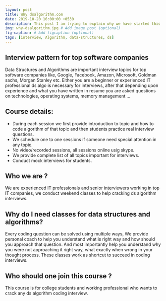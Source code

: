 ```yaml
---
layout: post
title: Why dsalgorithm.com
date: 2019-10-20 16:00:00 +0530
description: This post I am trying to explain why we have started this website dsalgorithm.com 
img: why-dsalgorithm.jpg # Add image post (optional)
fig-caption: # Add figcaption (optional)
tags: [interview, Algorithm, data-structures, ds]
---
```


## Interview pattern for top software companies
Data Structures and Algorithms are important interview topics for top software companies like, 
Google, Facebook, Amazon, Microsoft, Goldman sachs, Morgan Stanley etc. Either you are a beginner or 
experienced IT professional ds algo is necessary for interviews, after that depending upon experience 
and what you have written in resume you are asked questions on technologies, operating systems, 
memory management ...

## Course details:  

* During each session we first provide introduction to topic and how to code algorithm of that topic 
and then students practice real interview questions.
* We schedule one to one sessions if someone need special attention in any topic.
* No video/recorded sessions, all sessions online usig skype.
* We provide complete list of all topics important for interviews.
* Conduct mock interviews for students.

## Who we are ?
We are experienced IT professionals and senior interviewers working in top IT companies, we conduct 
weekend classes to help cracking ds algorithm interviews. 

## Why do I need classes for data structures and algorithms?
Every coding question can be solved using multiple ways, We provide personal coach to help you understand 
what is right way and how should you approach that question. And most importantly help you understand why
you were not approaching it right way, what exactly when wrong in your thought process. These classes work 
as shortcut to succeed in coding interviews.

<!--Often when people start preparing for ds algorithm interview questions : 
* They end up reading book (e.g. Introduction to Algorithms etc) -->

## Who should one join this course ?
This course is for college students and working professional who wants to crack any ds algorithm 
coding interview.